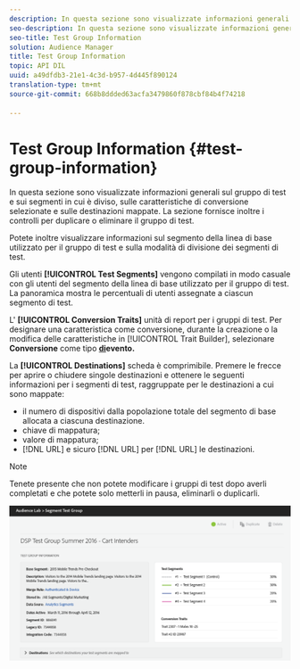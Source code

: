 ```yaml
---
description: In questa sezione sono visualizzate informazioni generali sul gruppo di test e sui segmenti in cui è diviso, sulle caratteristiche di conversione selezionate e sulle destinazioni mappate. La sezione fornisce inoltre i controlli per duplicare o eliminare il gruppo di test.
seo-description: In questa sezione sono visualizzate informazioni generali sul gruppo di test e sui segmenti in cui è diviso, sulle caratteristiche di conversione selezionate e sulle destinazioni mappate. La sezione fornisce inoltre i controlli per duplicare o eliminare il gruppo di test.
seo-title: Test Group Information
solution: Audience Manager
title: Test Group Information
topic: API DIL
uuid: a49dfdb3-21e1-4c3d-b957-4d445f890124
translation-type: tm+mt
source-git-commit: 668b8ddded63acfa3479860f878cbf84b4f74218

---
```



# Test Group Information {#test-group-information}

In questa sezione sono visualizzate informazioni generali sul gruppo di test e sui segmenti in cui è diviso, sulle caratteristiche di conversione selezionate e sulle destinazioni mappate. La sezione fornisce inoltre i controlli per duplicare o eliminare il gruppo di test.

Potete inoltre visualizzare informazioni sul segmento della linea di base utilizzato per il gruppo di test e sulla modalità di divisione dei segmenti di test.

Gli utenti **[!UICONTROL Test Segments]** vengono compilati in modo casuale con gli utenti del segmento della linea di base utilizzato per il gruppo di test. La panoramica mostra le percentuali di utenti assegnate a ciascun segmento di test.

L' **[!UICONTROL Conversion Traits]** unità di report per i gruppi di test. Per designare una caratteristica come conversione, durante la creazione o la modifica delle caratteristiche in [!UICONTROL Trait Builder], selezionare **Conversione** come tipo **[di](../../features/traits/create-onboarded-rule-based-traits.md)evento.**

La **[!UICONTROL Destinations]** scheda è comprimibile. Premere le frecce per aprire o chiudere singole destinazioni e ottenere le seguenti informazioni per i segmenti di test, raggruppate per le destinazioni a cui sono mappate:

* il numero di dispositivi dalla popolazione totale del segmento di base allocata a ciascuna destinazione.
* chiave di mappatura;
* valore di mappatura;
* [!DNL URL] e sicuro [!DNL URL] per [!DNL URL] le destinazioni.

>[!NOTE]
>
>Tenete presente che non potete modificare i gruppi di test dopo averli completati e che potete solo metterli in pausa, eliminarli o duplicarli.

![](assets/test-groups-information.PNG)